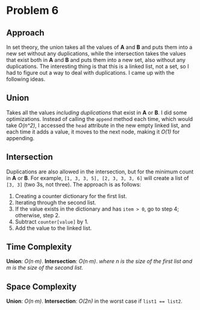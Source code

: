 # Problem 6

## Approach

In set theory, the union takes all the values of **A** and **B** and puts them into a new set without any duplications, while the intersection takes the values that exist both in **A** and **B** and puts them into a new set, also without any duplications. The interesting thing is that this is a linked list, not a set, so I had to figure out a way to deal with duplications. I came up with the following ideas.

## Union

Takes all the values *including duplications* that exist in **A** or **B**.
I did some optimizations. Instead of calling the `append` method each time, which would take *O(n^2)*, I accessed the `head` attribute in the new empty linked list, and each time it adds a value, it moves to the next node, making it *O(1)* for appending.

## Intersection

Duplications are also allowed in the intersection, but for the minimum count in **A** or **B**. For example, `[1, 3, 3, 5], [2, 3, 3, 3, 6]` will create a list of `[3, 3]` (two 3s, not three).
The approach is as follows:
1. Creating a counter dictionary for the first list.
2. Iterating through the second list.
3. If the value exists in the dictionary and has `item > 0`, go to step 4; otherwise, step 2.
4. Subtract `counter[value]` by 1.
5. Add the value to the linked list.

## Time Complexity
**Union**: *O(n⋅m)*.
**Intersection**: *O(n⋅m)*.
*where n is the size of the first list and m is the size of the second list.*

## Space Complexity
**Union**: *O(n⋅m)*.
**Intersection**: *O(2n)* in the worst case if `list1 == list2`.